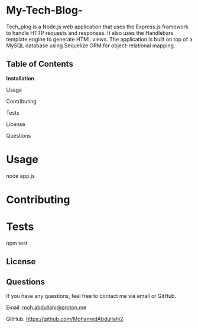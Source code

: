 # My-Tech-Blog-

Tech_plog is a Node.js web application that uses the Express.js framework to handle HTTP requests and responses. It also uses the Handlebars template engine to generate HTML views. The application is built on top of a MySQL database using Sequelize ORM for object-relational mapping.
 
## Table of Contents

**Installation**

Usage

Contributing

Tests

License

Questions

# Usage


node app.js


# Contributing


# Tests

npm test


## License


## Questions

If you have any questions, feel free to contact me via email or GitHub.

Email: moh.abdullahi@proton.me

GitHub: https://github.com/MohamedAbdullahi2 
